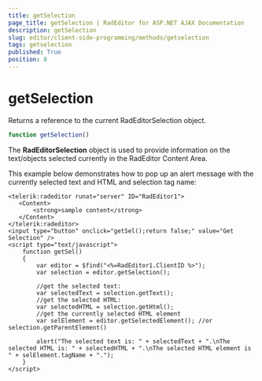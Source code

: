```yaml
---
title: getSelection
page_title: getSelection | RadEditor for ASP.NET AJAX Documentation
description: getSelection
slug: editor/client-side-programming/methods/getselection
tags: getselection
published: True
position: 8
---
```


# getSelection

Returns a reference to the current RadEditorSelection object.

````JavaScript  
function getSelection()			
````

The **RadEditorSelection** object is used to provide information on the text/objects selected currently in the RadEditor Content Area.

This example below demonstrates how to pop up an alert message with the currently selected text and HTML and selection tag name:

````ASP.NET
<telerik:radeditor runat="server" ID="RadEditor1">
   <Content>
	   <strong>sample content</strong>
   </Content>
</telerik:radeditor>
<input type="button" onclick="getSel();return false;" value="Get Selection" />
<script type="text/javascript">
	function getSel()
	{
		var editor = $find("<%=RadEditor1.ClientID %>");
		var selection = editor.getSelection();

		//get the selected text:
		var selectedText = selection.getText();
		//get the selected HTML:
		var selectedHTML = selection.getHtml();
		//get the currently selected HTML element
		var selElement = editor.getSelectedElement(); //or selection.getParentElement()

		alert("The selected text is: " + selectedText + ".\nThe selected HTML is: " + selectedHTML + ".\nThe selected HTML element is " + selElement.tagName + ".");
	}
</script>
````


